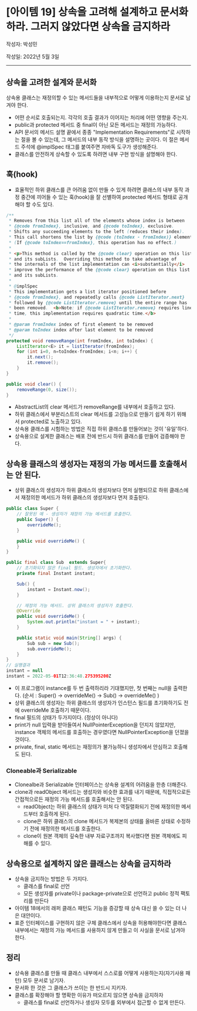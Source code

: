 # [아이템 19] 상속을 고려해 설계하고 문서화하라. 그러지 않았다면 상속을 금지하라

작성자: 박성민

작성일: 2022년 5월 3일

---

## 상속을 고려한 설계와 문서화

상속용 클래스는 재정의할 수 있는 메서드들을 내부적으로 어떻게 이용하는지 문서로 남겨야 한다.

- 어떤 순서로 호출되는지. 각각의 호출 결과가 이어지는 처리에 어떤 영향을 주는지.
- public과 protected 메서드 중 final이 아닌 모든 메서드는 재정의 가능하다.
- API 문서의 메서드 설명 끝에서 종종 "Implementation Requirements"로 시작하는 절을 볼 수 있는데, 그 메서드의 내부 동작 방식을 설명하는 곳이다. 이 절은 메서드 주석에 @implSpec 태그를 붙여주면 자바독 도구가 생성해준다.
- 클래스를 안전하게 상속할 수 있도록 하려면 내부 구현 방식을 설명해야 한다.

## 훅(hook)

- 효율적인 하위 클래스를 큰 어려움 없이 만들 수 있게 하려면 클래스의 내부 동작 과정 중간에 끼어들 수 있는 훅(hook)을 잘 선별하여 protected 메서드 형태로 공개해야 할 수도 있다.

```java
/**
 * Removes from this list all of the elements whose index is between
 * {@code fromIndex}, inclusive, and {@code toIndex}, exclusive.
 * Shifts any succeeding elements to the left (reduces their index).
 * This call shortens the list by {@code (toIndex - fromIndex)} elements.
 * (If {@code toIndex==fromIndex}, this operation has no effect.)
 *
 * <p>This method is called by the {@code clear} operation on this list
 * and its subLists.  Overriding this method to take advantage of
 * the internals of the list implementation can <i>substantially</i>
 * improve the performance of the {@code clear} operation on this list
 * and its subLists.
 *
 * @implSpec
 * This implementation gets a list iterator positioned before
 * {@code fromIndex}, and repeatedly calls {@code ListIterator.next}
 * followed by {@code ListIterator.remove} until the entire range has
 * been removed.  <b>Note: if {@code ListIterator.remove} requires linear
 * time, this implementation requires quadratic time.</b>
 *
 * @param fromIndex index of first element to be removed
 * @param toIndex index after last element to be removed
 */
protected void removeRange(int fromIndex, int toIndex) {
	ListIterator<E> it = listIterator(fromIndex);
	for (int i=0, n=toIndex-fromIndex; i<n; i++) {
		it.next();
		it.remove();
	}
}

public void clear() {
	removeRange(0, size());
}
```

- AbstractList의 clear 메서드가 removeRange를 내부에서 호출하고 있다.
- 하위 클래스에서 부분리스트의 clear 메서드를 고성능으로 만들기 쉽게 하기 위해서 protected로 노출하고 있다.
- 상속용 클래스를 시험하는 방법은 직접 하위 클래스를 만들어보는 것이 '유일'하다.
- 상속용으로 설계한 클래스는 배포 전에 반드시 하위 클래스를 만들어 검증해야 한다.

## 상속용 클래스의 생성자는 재정의 가능 메서드를 호출해서는 안 된다.

- 상위 클래스의 생성자가 하위 클래스의 생성자보다 먼저 실행되므로 하위 클래스에서 재정의한 메서드가 하위 클래스의 생성자보다 먼저 호출된다.

```java
public class Super {
    // 잘못된 예 - 생성자가 재정의 가능 메서드를 호출한다.
    public Super() {
        overrideMe();
    }

    public void overrideMe() {
    }
}

public final class Sub  extends Super{
    // 초기화되지 않은 final 필드. 생성자에서 초기화한다.
    private final Instant instant;

    Sub() {
        instant = Instant.now();
    }

    // 재정의 가능 메서드. 상위 클래스의 생성자가 호출한다.
    @Override
    public void overrideMe() {
        System.out.println("instant = " + instant);
    }

    public static void main(String[] args) {
        Sub sub = new Sub();
        sub.overrideMe();
    }
}
// 실행결과
instant = null
instant = 2022-05-01T12:36:48.275395200Z
```

- 이 프로그램이 instance를 두 번 출력하리라 기대했지만, 첫 번째는 null을 출력한다.
  (순서 : Super() -> overrideMe() -> Sub() -> overrideMe() )
- 상위 클래스의 생성자는 하위 클래스의 생성자가 인스턴스 필드를 초기화하기도 전에 overrideMe 호출하기 때문이다.
- final 필드의 상태가 두가지이다. (정상이 아니다)
- print가 null 입력을 받아들여서 NullPointerException을 던지지 않았지만, instance 객체의 메서드를 호출하는 경우였다면 NullPointerException을 던졌을 것이다.
- private, final, static 메서드는 재정의가 불가능하니 생성자에서 안심하고 호출해도 된다.

### Cloneable과 Serializable

- Clonealbe과 Serializable 인터페이스는 상속용 설계의 어려움을 한층 더해준다.
- clone과 readObject 메서드는 생성자와 비슷한 효과를 내기 때문에, 직접적으로든 간접적으로든 재정의 가능 메서드를 호출해서는 안 된다.
  - readObject는 하위 클래스의 상태가 미처 다 역질렬화되기 전에 재정의한 메서드부터 호출하게 된다.
  - clone은 하위 클래스의 clone 메서드가 복제본의 상태를 올바른 상태로 수정하기 전에 재정의한 메서드를 호출한다.
  - clone이 원본 객체의 깊숙한 내부 자료구조까지 복사했다면 원본 객체에도 피해를 수 있다.

## 상속용으로 설계하지 않은 클래스는 상속을 금지하라

- 상속을 금지하는 방법은 두 가지다.
  - 클래스를 final로 선언
  - 모든 생성자를 private이나 package-private으로 선언하고 public 정적 팩토리를 만든다
- 아이템 18에서의 래퍼 클래스 패턴도 기능을 증강할 때 상속 대신 쓸 수 있는 더 나은 대안이다.
- 표준 인터페이스를 구현하지 않은 구체 클래스에서 상속을 허용해야한다면 클래스 내부에서는 재정의 가능 메서드를 사용하지 않게 만들고 이 사실을 문서로 남겨야 한다.

## 정리

- 상속용 클래스를 만들 때 클래스 내부에서 스스로를 어떻게 사용하는지(자기사용 패턴) 모두 문서로 남기자.
- 문서화 한 것은 그 클래스가 쓰이는 한 반드시 지키자.
- 클래스를 확장해야 할 명확한 이유가 떠오르지 않으면 상속을 금지하자
  - 클래스를 final로 선언하거나 생성자 모두를 외부에서 접근할 수 없게 만든다.
